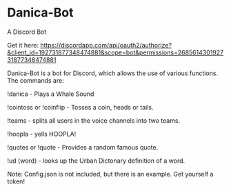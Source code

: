 # Danica-Bot

A Discord Bot

Get it here: https://discordapp.com/api/oauth2/authorize?&client_id=192731877348474881&scope=bot&permissions=268561430192731877348474881

Danica-Bot is a bot for Discord, which allows the use of various functions. The commands are:

!danica - Plays a Whale Sound

!cointoss or !coinflip - Tosses a coin, heads or tails.

!teams - splits all users in the voice channels into two teams.

!hoopla - yells HOOPLA!

!quotes or !quote - Provides a random famous quote.

!ud (word) - looks up the Urban Dictonary definition of a word.

Note: Config.json is not included, but there is an example. Get yourself a token!